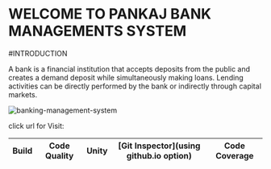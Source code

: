 # WELCOME TO PANKAJ BANK MANAGEMENTS SYSTEM
#INTRODUCTION

A bank is a financial institution that accepts deposits from the public and creates a demand deposit while simultaneously making loans. Lending activities can be directly performed by the bank or indirectly through capital markets.

![banking-management-system](https://user-images.githubusercontent.com/62846958/125443551-bc011807-2956-4990-bca0-565a49b4adeb.jpg)

click url for Visit: 

Build | Code Quality | Unity | [Git Inspector](using github.io option) |Code Coverage
------|---------------|-------|--------------|--------------
